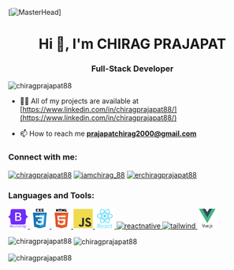 [![MasterHead](https://fiverr-res.cloudinary.com/images/q_auto,f_auto/gigs/342309118/original/46aa12c87333abad1b0c46a6f7845796ec745807/create-your-pixel-perfect-frontend-using-reactjs-and-nextjs.jpeg)]
<h1 align="center">Hi 👋, I'm CHIRAG PRAJAPAT</h1>
<h3 align="center"> Full-Stack Developer </h3>
<p align="left"> <img src="https://komarev.com/ghpvc/?username=chiragprajapat88&label=Profile%20views&color=0e75b6&style=flat" alt="chiragprajapat88" /> </p>

- 👨‍💻 All of my projects are available at [https://www.linkedin.com/in/chiragprajapat88/](https://www.linkedin.com/in/chiragprajapat88/)

- 📫 How to reach me **prajapatchirag2000@gmail.com**

<h3 align="left">Connect with me:</h3>
<p align="left">
<a href="https://linkedin.com/in/chiragprajapat88" target="blank"><img align="center" src="https://raw.githubusercontent.com/rahuldkjain/github-profile-readme-generator/master/src/images/icons/Social/linked-in-alt.svg" alt="chiragprajapat88" height="30" width="40" /></a>
<a href="https://instagram.com/iamchirag_88" target="blank"><img align="center" src="https://raw.githubusercontent.com/rahuldkjain/github-profile-readme-generator/master/src/images/icons/Social/instagram.svg" alt="iamchirag_88" height="30" width="40" /></a>
<a href="https://www.youtube.com/@erchiragprajapat88" target="blank"><img align="center" src="https://raw.githubusercontent.com/rahuldkjain/github-profile-readme-generator/master/src/images/icons/Social/youtube.svg" alt="erchiragprajapat88" height="30" width="40" /></a>
</p>

<h3 align="left">Languages and Tools:</h3>
<p align="left"> <a href="https://getbootstrap.com" target="_blank" rel="noreferrer"> <img src="https://raw.githubusercontent.com/devicons/devicon/master/icons/bootstrap/bootstrap-plain-wordmark.svg" alt="bootstrap" width="40" height="40"/> </a> <a href="https://www.w3schools.com/css/" target="_blank" rel="noreferrer"> <img src="https://raw.githubusercontent.com/devicons/devicon/master/icons/css3/css3-original-wordmark.svg" alt="css3" width="40" height="40"/> </a> <a href="https://www.w3.org/html/" target="_blank" rel="noreferrer"> <img src="https://raw.githubusercontent.com/devicons/devicon/master/icons/html5/html5-original-wordmark.svg" alt="html5" width="40" height="40"/> </a> <a href="https://developer.mozilla.org/en-US/docs/Web/JavaScript" target="_blank" rel="noreferrer"> <img src="https://raw.githubusercontent.com/devicons/devicon/master/icons/javascript/javascript-original.svg" alt="javascript" width="40" height="40"/> </a> <a href="https://reactjs.org/" target="_blank" rel="noreferrer"> <img src="https://raw.githubusercontent.com/devicons/devicon/master/icons/react/react-original-wordmark.svg" alt="react" width="40" height="40"/> </a> <a href="https://reactnative.dev/" target="_blank" rel="noreferrer"> <img src="https://reactnative.dev/img/header_logo.svg" alt="reactnative" width="40" height="40"/> </a> <a href="https://tailwindcss.com/" target="_blank" rel="noreferrer"> <img src="https://www.vectorlogo.zone/logos/tailwindcss/tailwindcss-icon.svg" alt="tailwind" width="40" height="40"/> </a> <a href="https://vuejs.org/" target="_blank" rel="noreferrer"> <img src="https://raw.githubusercontent.com/devicons/devicon/master/icons/vuejs/vuejs-original-wordmark.svg" alt="vuejs" width="40" height="40"/> </a> </p>

<p><img align="left" src="https://github-readme-stats.vercel.app/api/top-langs?username=chiragprajapat88&show_icons=true&locale=en&layout=compact" alt="chiragprajapat88" /></p>

<p>&nbsp;<img align="center" src="https://github-readme-stats.vercel.app/api?username=chiragprajapat88&show_icons=true&locale=en" alt="chiragprajapat88" /></p>

<p><img align="center" src="https://github-readme-streak-stats.herokuapp.com/?user=chiragprajapat88&" alt="chiragprajapat88" /></p>

